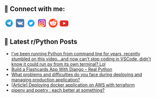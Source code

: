 ## 🔎 Connect with me:
[<img src="https://github.com/bullbesh/bullbesh/blob/main/images/Telegram.png" width="32" height="32" />](https://t.me/bullbesh)
[<img src="https://github.com/bullbesh/bullbesh/blob/main/images/VK.png" width="32" height="32" />](https://vk.com/bullbesh)
[<img src="https://github.com/bullbesh/bullbesh/blob/main/images/Twitter.png" width="32" height="32" />](https://twitter.com/bullbesh1)
[<img src="https://github.com/bullbesh/bullbesh/blob/main/images/Instagram.png" width="32" height="32" />](https://www.instagram.com/bullbesh)
[<img src="https://github.com/bullbesh/bullbesh/blob/main/images/Reddit.png" width="32" height="32" />](https://www.reddit.com/user/bullbesh)
[<img src="https://github.com/bullbesh/bullbesh/blob/main/images/YouTube.png" width="32" height="32" />](https://www.youtube.com/channel/UCtfjRs6uzgq5mfm8S06WTcg)

## 📕 Latest r/Python Posts
<!-- BLOG-POST-LIST:START -->
- [I&#39;ve been running Python from command line for years, recently stumbled on this video...and now can&#39;t stop coding in VSCode, didn&#39;t know it could run py from its own terminal? Lol](https://www.reddit.com/r/Python/comments/w2tdmc/ive_been_running_python_from_command_line_for/)
- [Build a Flashcards App With Django – Real Python](https://www.reddit.com/r/Python/comments/w2t6lk/build_a_flashcards_app_with_django_real_python/)
- [What problems and difficulties do you face during deploying and managing production application?](https://www.reddit.com/r/Python/comments/w2ssyo/what_problems_and_difficulties_do_you_face_during/)
- [[Article] Deploying docker application on AWS with terraform](https://www.reddit.com/r/Python/comments/w2sr7z/article_deploying_docker_application_on_aws_with/)
- [pipenv and poetry : each better at something?](https://www.reddit.com/r/Python/comments/w2s21d/pipenv_and_poetry_each_better_at_something/)
<!-- BLOG-POST-LIST:END -->
